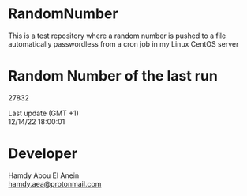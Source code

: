 # RandomNumber    
This is a test repository where a random number is pushed to a file automatically passwordless from a cron job in my Linux CentOS server    
# Random Number of the last run   
27832
      
Last update (GMT +1)    
12/14/22 18:00:01
# Developer    
Hamdy Abou El Anein   
hamdy.aea@protonmail.com
